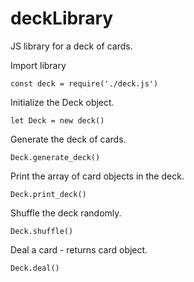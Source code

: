# deckLibrary
JS library for a deck of cards.

Import library

    const deck = require('./deck.js')
    
Initialize the Deck object.

    let Deck = new deck()

Generate the deck of cards.

    Deck.generate_deck()

Print the array of card objects in the deck.

    Deck.print_deck()
    
Shuffle the deck randomly.

    Deck.shuffle()

Deal a card - returns card object.

    Deck.deal()
